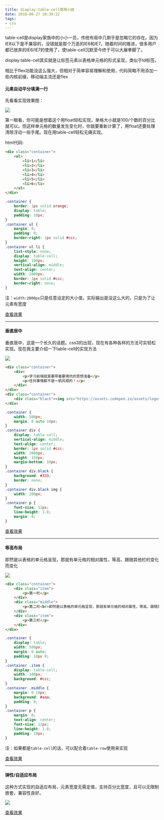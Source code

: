 ```yaml
---
title: diaplay:table-cell使用小结
date: 2016-06-27 10:39:22
tags:
- css
---
```


table-cell是display家族中的小小一员，传统布局中几剩乎是忽略它的存在。因为IE8以下是不兼容的，没错就是那个万恶的IE6和IE7。随着时间的推进，很多用户都已放弃的IE6/IE7的使用了，使table-cell沉默至今终于可以大展拳脚了。

display:table-cell其实就是让标签元素以表格单元格的形式呈现，类似于td标签。

相比于flex功能没这么强大，但相对于简单容易理解和使用，代码简略不用添加一些内核前缀，移动端主流还是flex

#### 元素自动平分填满一行

先看看实现效果图：

![](/images/cell-01.jpg)

第一眼看，你可能是想着这个用float轻松实现，单格大小就是100/个数的百分比就可以。但这样单元格的数量发生变化时，你就要重新计算了，用float还要处理清除浮动一些手尾。现在用table-cell轻松无痛实现。

<!-- more -->

html代码:

```html
<div class="container">
    <ul>
        <li>1</li>
        <li>2</li>
        <li>3</li>
        <li>4</li>
        <li>5</li>
        <li>6</li>
    </ul>
</div>
```

```css
.container {
    border: 1px solid orange;
    display: table;
    padding: 10px;
}
.container ul {
    margin: 0;
    padding: 0;
    border-right: 1px solid #ccc;
}
.container ul li {
    list-style: none;
    display: table-cell;
    height: 100px;
    vertical-align: middle;
    text-align: center;
    width: 2000px;
    border: 1px solid #ccc;
    border-right: none;
}
```
注：`width:2000px`只是任意设定的大小值，实际输出是没这么大的，只是为了让元素有宽度

[查看效果](http://codepen.io/ch563/pen/rLjRQa)

----

#### 垂直居中

垂直居中，这是一个长久的话题。css3的出现，现在有各种各样的方法可实轻松实现。现在我主要介绍一下table-cell的实现方法

![](/images/cell-02.jpg)

```html
<div class="container">
    <div>
        <p>学习前端就是要带着要填坑的思想准备</p>
        <p>任何事情都不是一帆风顺的！</p>
    </div>
</div>
<div class="container">
    <div class="black"><img src="https://assets.codepen.io/assets/logos/codepen-logo-9c0933e8569e634b75ac2eb808da908d.svg"/></div>
</div>
```

```css
.container {
    width: 500px;
    margin: 0 auto 10px;
}
.container div {
    display: table-cell;
    vertical-align: middle;
    text-align: center;
    border: 1px solid #ccc;
    width: 2000px;
    height: 150px;
    margin-bottom: 10px;
}
.container div.black {
    background: #333;
    border: none;
}
.container div.black img {
    width: 200px;
}
.container p {
    font-size: 12px;
    line-height: 1.8;
    margin: 0;
}
```
[查看效果](http://codepen.io/ch563/pen/rLjbax)

----


#### 等高布局

即然是以表格的单元格呈现，那就有单元格的相对属性，等高、跟随其他栏的变化而变化

![](/images/cell-03.jpg)

```html
<div class="container">
    <div class="item">
        <p>第一栏</p>
    </div>
    <div class="middle">
        <p>第二栏<br>即然是以表格的单元格呈现，那就有单元格的相对属性，等高、跟随其他栏的变化而变化</p>
    </div>
    <div class="item">
        <p>第三栏</p>
    </div>
</div>
```

```css
.container {
    display: table;
    width: 500px;
    margin: 0 auto;
    padding: 10px 0;
}
.container .item {
    display: table-cell;
    width: 100px;
    background: #ccc;
}
.container .middle {
    margin: 0 10px;
    background: #aaa;
    padding: 0;
}
.container p {
    margin: 0;
    text-align: center;
    font-size: 12px;
    line-height: 1.8;
    padding: 10px;
}
```
注：如果都是`table-cell`的话，可以配合着`table-row`使用来实现

[查看效果](http://codepen.io/ch563/pen/QEdPVj)


----


#### 弹性/自适应布局

这种方式实现的自适应布局，元素宽度无需定值，支持百分比宽度，且可以无限制嵌套，兼容性良好。

![](/images/cell-04.jpg)

[查看效果](http://codepen.io/ch563/pen/gMgyJV)

